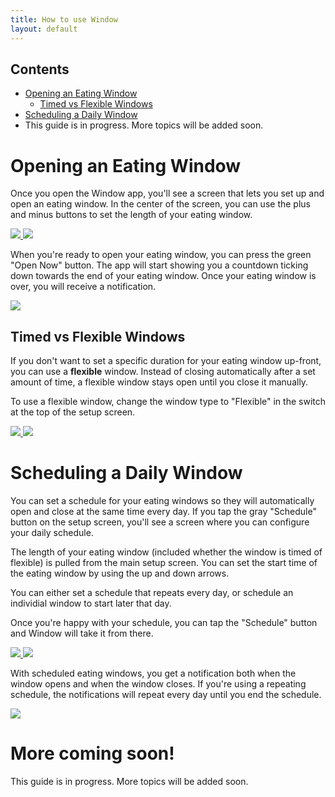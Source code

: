 ```yaml
---
title: How to use Window
layout: default
---
```


## Contents

 - [Opening an Eating Window](#opening-an-eating-window)
   - [Timed vs Flexible Windows](#timed-vs-flexible-windows)
- [Scheduling a Daily Window](#scheduling-a-daily-window)
- This guide is in progress. More topics will be added soon.


# Opening an Eating Window

Once you open the Window app, you'll see a screen that lets you set up and open an eating window. In the center of the screen, you can use the plus and minus buttons to set the length of your eating window.

<p class="images">
    <a href="images/open window.png">
        <img src="images/open%20window.png"> 
    </a>
    <a href="images/countdown.png">
        <img src="images/countdown.png">
    </a>
</p>

When you're ready to open your eating window, you can press the green "Open Now" button. The app will start showing you a countdown ticking down towards the end of your eating window. Once your eating window is over, you will receive a notification.

<p class="images">
    <a href="images/notification.png">
        <img style="max-width: 80%" src="images/notification.png">
    </a>
</p>

## Timed vs Flexible Windows

If you don't want to set a specific duration for your eating window up-front, you can use a **flexible** window. Instead of closing automatically after a set amount of time, a flexible window stays open until you close it manually.

To use a flexible window, change the window type to "Flexible" in the switch at the top of the setup screen.

<p class="images">
    <a href="images/flexible window.png">
        <img src="images/flexible%20window.png"> 
    </a>
    <a href="images/open%20flexible.png">
        <img src="images/open%20flexible.png">
    </a>
</p> 

# Scheduling a Daily Window

You can set a schedule for your eating windows so they will automatically open and close at the same time every day. If you tap the gray "Schedule" button on the setup screen, you'll see a screen where you can configure your daily schedule.

The length of your eating window (included whether the window is timed of flexible) is pulled from the main setup screen. You can set the start time of the eating window by using the up and down arrows.

You can either set a schedule that repeats every day, or schedule an individial window to start later that day.

Once you're happy with your schedule, you can tap the "Schedule" button and Window will take it from there.

<p class="images">
    <a href="images/set schedule.png">
        <img src="images/set schedule.png"> 
    </a>
    <a href="images/schedule.png">
        <img src="images/schedule.png">
    </a>
</p> 

With scheduled eating windows, you get a notification both when the window opens and when the window closes. If you're using a repeating schedule, the notifications will repeat every day until you end the schedule.

<p class="images">
    <a href="images/notifications.png">
        <img style="max-width: 80%" src="images/notifications.png">
    </a>
</p>

# More coming soon!

This guide is in progress. More topics will be added soon.
